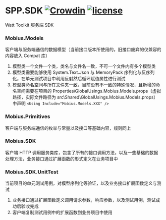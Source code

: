 # SPP.SDK [![Crowdin](https://badges.crowdin.net/steampp/localized.svg)](https://crowdin.com/project/steampp) [![license](https://img.shields.io/github/license/beyonddimension/SPP.SDK)](https://github.com/BeyondDimension/SPP.SDK/blob/main/LICENSE)
Watt Toolkit 服务端 SDK

### Mobius.Models
客户端与服务端通信的数据模型（当前接口版本所使用的，旧接口废弃的仅兼容的内容放入 Compat 库）

1. 模型类一个文件一个类，类名与文件名一致，不可一个文件内有多个模型类
2. 模型类需要能够使用 System.Text.Json 与 MemoryPack 序列化与反序列化，在单元测试项目中利用反射然后循环赋值属性进行测试
3. 模型类命名空间与所在文件夹一致，目前没有不一致的特殊情况，且新增的命名空间需要在项目的 Properties\GlobalUsings.Mobius.Models.props（虚拟路径，实际文件路径为 src\Shared\GlobalUsings.Mobius.Models.props） 中声明 ```<Using Include="Mobius.Models.XXX" />```

### Mobius.Primitives
客户端与服务端通信的枚举与常量以及接口等基础内容，规则同上


### Mobius.SDK
客户端 HTTP 调用服务类库，包含了所有的接口调用方法，以及一些基础的数据处理方法，业务接口通过扩展函数的形式定义在业务项目中

### Mobius.SDK.UnitTest
当前项目的单元测试用例，对模型序列化等验证，以及业务接口扩展函数定义与测试

1. 业务接口通过扩展函数定义调用请求参数，响应参数，以及测试用例，测试成功后验收完成
2. 客户端复制测试用例中的扩展函数到业务项目中使用